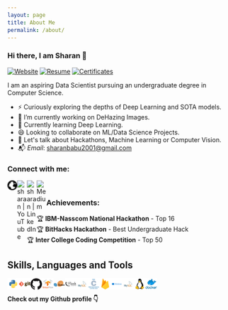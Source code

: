 ```yaml
---
layout: page
title: About Me
permalink: /about/
---
```


### Hi there, I am Sharan 👋

[![Website](https://img.shields.io/website?label=Portfolio&style=for-the-badge&url=https%3A%2F%2Fcodestackr.com)](https://sharan-babu.github.io) 
[![Resume](https://img.shields.io/website?label=Resume&style=for-the-badge&url=https%3A%2F%2Fcodestackr.com)](https://www.slideshare.net/BabuSharan1/sharan-babu-resume) 
[![Certificates](https://img.shields.io/website?label=Certificates&style=for-the-badge&url=https%3A%2F%2Fcodestackr.com)](https://drive.google.com/drive/folders/1UW60hjMCKVmR_2KxrkwtZi_4AgwU2ars?usp=sharing)

I am an aspiring Data Scientist pursuing an undergraduate degree in Computer Science.   
- ⚡ Curiously exploring the depths of Deep Learning and SOTA models.
- 🔭 I’m currently working on DeHazing Images.
- 🌱 Currently learning Deep Learning.
- :smile: Looking to collaborate on ML/Data Science Projects.
- 💬 Let's talk about Hackathons, Machine Learning or Computer Vision.
- :mailbox_with_mail:<i> Email</i>:  [sharanbabu2001@gmail.com](mailto:sharanbabu2001@gmail.com)
### Connect with me:

[<img align="left" alt="sharan-babu.github.io" width="22px" src="https://raw.githubusercontent.com/iconic/open-iconic/master/svg/globe.svg" />][website]
[<img align="left" alt="sharan | YouTube" width="22px" src="https://cdn.jsdelivr.net/npm/simple-icons@v3/icons/youtube.svg" />][youtube]
[<img align="left" alt="sharan | LinkedIn" width="22px" src="https://cdn.jsdelivr.net/npm/simple-icons@v3/icons/linkedin.svg" />][linkedin]
[<img align="left" alt="Medium" width="22px" src="https://cdn.jsdelivr.net/npm/simple-icons@v3/icons/medium.svg" />][medium]

[website]:https://sharan-babu.github.io
[webdevplaylist]:https://sharan-babu.github.io
[youtube]:https://www.youtube.com/channel/UC4Wg5P3wHNq9IrMxseafI6w/videos?view_as=subscriber
[linkedin]:https://www.linkedin.com/in/sharan-babu-39a757197/
[medium]:https://medium.com/@sharanbabu2001
[resume]:https://www.slideshare.net/BabuSharan1/sharan-babu-resume
<br>
### Achievements:
:trophy: <b>IBM-Nasscom National Hackathon</b> - Top 16<br>
:trophy: <b>BitHacks Hackathon</b> - Best Undergraduate Hack<br>
:trophy: <b>Inter College Coding Competition</b> - Top 50
<br>
## Skills, Languages and Tools
[<img align="left" alt="Python" width="26px" src="https://raw.githubusercontent.com/github/explore/80688e429a7d4ef2fca1e82350fe8e3517d3494d/topics/python/python.png" />][website]
[<img align="left" alt="Git" width="26px" src="https://raw.githubusercontent.com/github/explore/80688e429a7d4ef2fca1e82350fe8e3517d3494d/topics/git/git.png" />][webdevplaylist]
[<img align="left" alt="GitHub" width="26px" src="https://raw.githubusercontent.com/github/explore/78df643247d429f6cc873026c0622819ad797942/topics/github/github.png" />][website]
[<img align="left" alt="GitHub" width="26px" src="https://raw.githubusercontent.com/github/explore/80688e429a7d4ef2fca1e82350fe8e3517d3494d/topics/tensorflow/tensorflow.png" />][website]
[<img align="left" alt="GitHub" width="26px" src="https://raw.githubusercontent.com/github/explore/80688e429a7d4ef2fca1e82350fe8e3517d3494d/topics/scikit-learn/scikit-learn.png" />][website]
[<img align="left" alt="GitHub" width="26px" src="https://raw.githubusercontent.com/github/explore/80688e429a7d4ef2fca1e82350fe8e3517d3494d/topics/flask/flask.png" />][website]
[<img align="left" alt="GitHub" width="26px" src="https://raw.githubusercontent.com/github/explore/80688e429a7d4ef2fca1e82350fe8e3517d3494d/topics/mysql/mysql.png" />][website]

[<img align="left" alt="GitHub" width="26px" src="https://raw.githubusercontent.com/github/explore/80688e429a7d4ef2fca1e82350fe8e3517d3494d/topics/c/c.png" />][website]
[<img align="left" alt="GitHub" width="26px" src="https://raw.githubusercontent.com/github/explore/80688e429a7d4ef2fca1e82350fe8e3517d3494d/topics/firebase/firebase.png" />][website]

[<img align="left" alt="GitHub" width="26px" src="https://raw.githubusercontent.com/github/explore/80688e429a7d4ef2fca1e82350fe8e3517d3494d/topics/windows/windows.png" />][website]
[<img align="left" alt="GitHub" width="26px" src="https://raw.githubusercontent.com/github/explore/80688e429a7d4ef2fca1e82350fe8e3517d3494d/topics/mysql/mysql.png" />][website]
[<img align="left" alt="GitHub" width="26px" src="https://raw.githubusercontent.com/github/explore/80688e429a7d4ef2fca1e82350fe8e3517d3494d/topics/linux/linux.png" />][website]
[<img align="left" alt="GitHub" width="26px" src="https://raw.githubusercontent.com/github/explore/80688e429a7d4ef2fca1e82350fe8e3517d3494d/topics/docker/docker.png" />][website]
<br>
#### Check out my Github profile :point_down:


